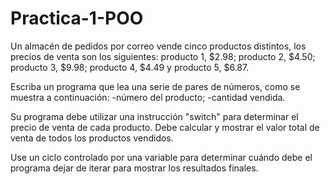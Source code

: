 # Practica-1-POO
Un almacén de pedidos por correo vende cinco productos distintos, los precios de venta son los siguientes: producto 1,  $2.98; producto 2,  $4.50; producto 3, $9.98; producto 4, $4.49 y producto 5, $6.87. 

Escriba un programa que lea una serie de pares de números, como se muestra a continuación:
-número del producto;
-cantidad vendida.

Su programa debe utilizar una instrucción "switch" para determinar el precio de venta de cada producto. 
Debe calcular y mostrar el valor total de venta de todos los productos vendidos. 

Use un ciclo controlado por una variable para determinar cuándo debe el programa dejar de iterar para mostrar los resultados finales.
